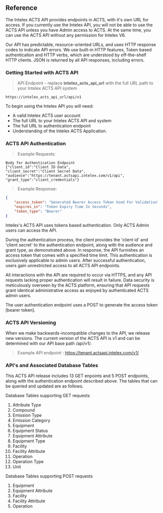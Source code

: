 ## Reference

The Intelex ACTS API provides endpoints in ACTS, with it's own URL for access. If you currently use the Intelex API, you will not be able to use the ACTS API unless you have Admin access to ACTS. At the same time, you can use the ACTS API without any permission for Intelex V6.  

Our API has predictable, resource-oriented URLs, and uses HTTP response codes to indicate API errors. We use built-in HTTP features, Token based authentication and HTTP verbs, which are understood by off-the-shelf HTTP clients. JSON is returned by all API responses, including errors.

### Getting Started with ACTS API

>API Endpoint - replace **intelex_acts_api_url** with the full URL path to your Intelex ACTS API system

```
https://intelex_acts_api_url/api/v1
```

To begin using the Intelex API you will need:

* A valid Intelex ACTS user account
* The full URL to your Intelex ACTS API and system
* The full URL to authentication endpoint
* Understanding of the Intelex ACTS Application.

### ACTS API Authentication

>Example Requests:

```CSharp 
Body for Authentication Endpoint
{"client_id":"Client ID Data",
"client_secret":"Client Secret Data",
"audience":"https://tenant.actsapi.intelex.com/v1/api",
"grant_type":"client_credentials"}
```

>Example Response:

```json
{
    "access_token": "Generated Bearer Access Token Used For Validation",
    "expires_in": "Token Expiry Time In Seconds",
    "token_type": "Bearer"
}
```

Intelex's ACTS API uses tokens based authentication. Only ACTS Admin users can access the API. 

During the authentication process, the client provides the 'client id' and 'client secret' to the authentication endpoint, along with the audience and grant type, as demonstrated above. In response, the API furnishes an access token that comes with a specified time limit. This authentication is exclusively applicable to admin users. After successful authentication, users gain unrestricted access to all ACTS API endpoints.

All interactions with the API are required to occur via HTTPS, and any API requests lacking proper authentication will result in failure. Data security is meticulously overseen by the ACTS platform, ensuring that API requests grant identical administrative access as enjoyed by authenticated ACTS admin users.

The user authentication endpoint uses a POST to generate the access token [bearer token].

### ACTS API Versioning

When we make backwards-incompatible changes to the API, we release new versions. The current version of the ACTS API  is v1 and can be determined with our API base path /api/v1/.

>Example API endpoint : https://tenant.actsapi.intelex.com/v1/

### API's and Associated Database Tables 

This ACTS API release includes 13 GET enpoints and 5 POST endpoints, along with the authentication endpoint described above. The tables that can be queried and updated are as follows. 

Database Tables supporting GET requests 

1. Attribute Type					   
2. Compound 				    
3. Emission Type			     
4. Emission Category
5. Equipment 
6. Equipment Status
7. Equipment Attribute 
8. Equipment Type
9. Facility
10. Facility Attribute
11. Operation 
12. Operation Type
13. Unit

Database Tables supporting POST requests 

1. Equipment
2. Equipment Attribute
3. Facility
4. Facility Attribute
5. Operation